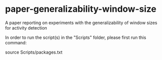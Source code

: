 # paper-generalizability-window-size
A paper reporting on experiments with the generalizability of window sizes for activity detection

In order to run the script(s) in the "Scripts" folder, please first run this command:

source Scripts/packages.txt


